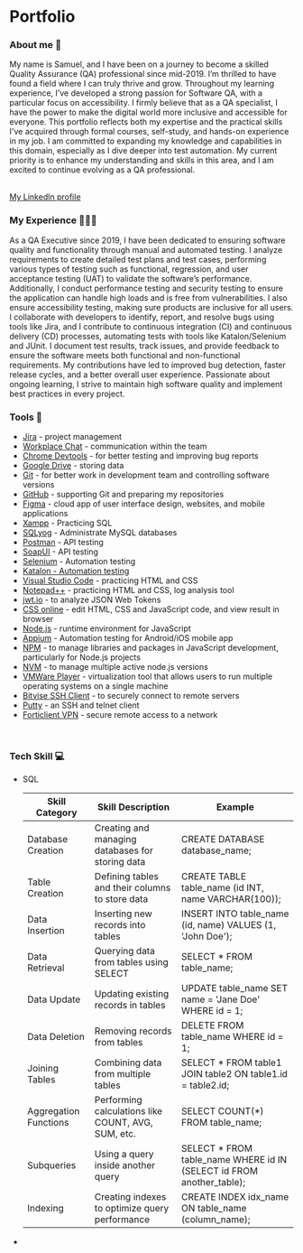 <h1>Portfolio</h1>

<h3>About me 👋</h3>
My name is Samuel, and I have been on a journey to become a skilled Quality Assurance (QA) professional since mid-2019. I’m thrilled to have found a field where I can truly thrive and grow. Throughout my learning experience, I’ve developed a strong passion for Software QA, with a particular focus on accessibility. I firmly believe that as a QA specialist, I have the power to make the digital world more inclusive and accessible for everyone.
This portfolio reflects both my expertise and the practical skills I've acquired through formal courses, self-study, and hands-on experience in my job. I am committed to expanding my knowledge and capabilities in this domain, especially as I dive deeper into test automation. My current priority is to enhance my understanding and skills in this area, and I am excited to continue evolving as a QA professional.
<br><br>
<p><a href="https://www.linkedin.com/in/siregarsamuel/" target="_blank">My LinkedIn profile</a></p>

<h3>My Experience 👩‍💻✨</h3>
As a QA Executive since 2019, I have been dedicated to ensuring software quality and functionality through manual and automated testing. I analyze requirements to create detailed test plans and test cases, performing various types of testing such as functional, regression, and user acceptance testing (UAT) to validate the software’s performance. Additionally, I conduct performance testing and security testing to ensure the application can handle high loads and is free from vulnerabilities. I also ensure accessibility testing, making sure products are inclusive for all users. I collaborate with developers to identify, report, and resolve bugs using tools like Jira, and I contribute to continuous integration (CI) and continuous delivery (CD) processes, automating tests with tools like Katalon/Selenium and JUnit. I document test results, track issues, and provide feedback to ensure the software meets both functional and non-functional requirements. My contributions have led to improved bug detection, faster release cycles, and a better overall user experience. Passionate about ongoing learning, I strive to maintain high software quality and implement best practices in every project.

<h3>Tools 🔧</h3>
<ul>
<li><a href="https://www.atlassian.com/pl/software/jira">Jira</a> - project management</li>
<li><a href="https://www.workplace.com/">Workplace Chat</a> - communication within the team</li>
<li><a href="https://developer.chrome.com/docs/devtools">Chrome Devtools</a> - for better testing and improving bug reports</li>
<li><a href="https://drive.google.com/drive/u/0/home?hl=id-ID">Google Drive</a> - storing data</li>
<li><a href="https://git-scm.com/">Git</a> - for better work in development team and controlling software versions</li>
<li><a href="https://github.com/">GitHub</a> - supporting Git and preparing my repositories</li>
<li><a href="https://www.figma.com/">Figma</a> - cloud app of user interface design, websites, and mobile applications</li>
<li><a href="https://www.apachefriends.org/download.html">Xampp</a> - Practicing SQL</li>
<li><a href="https://sqlyog.en.softonic.com/">SQLyog</a> - Administrate MySQL databases </li>
<li><a href="https://www.postman.com/">Postman</a> - API testing</li>
<li><a href="https://www.soapui.org/">SoapUI</a> - API testing</li>
<li><a href="https://www.selenium.dev/">Selenium</a> - Automation testing</li>
<li><a href="https://katalon.com/">Katalon - Automation testing</li>
<li><a href="https://visualstudio.microsoft.com/">Visual Studio Code</a> - practicing HTML and CSS</li>
<li><a href="https://notepad-plus-plus.org/downloads/">Notepad++</a> - practicing HTML and CSS, log analysis tool</li>
<li><a href="https://jwt.io/">jwt.io<a> - to analyze JSON Web Tokens</li>
<li><a href="https://www.w3schools.com/css/css_editor.asp">CSS online</a> - edit HTML, CSS and JavaScript code, and view result in browser</li>
<li><a href="https://nodejs.org/en">Node.js</a> - runtime environment for JavaScript</li>
<li><a href="https://appium.io/">Appium</a> - Automation testing for Android/iOS mobile app</li>
<li><a href="https://www.npmjs.com/">NPM</a> - to manage libraries and packages in JavaScript development, particularly for Node.js projects</li>
<li><a href="https://github.com/nvm-sh/nvm">NVM</a> - to manage multiple active node.js versions</li>
<li><a href="https://www.vmware.com/">VMWare Player</a> - virtualization tool that allows users to run multiple operating systems on a single machine</li>
<li><a href="https://bitvise.com/ssh-client">Bitvise SSH Client</a> -  to securely connect to remote servers</li>
<li><a href="https://www.putty.org/">Putty</a> - an SSH and telnet client</li>
<li><a href="https://www.fortinet.com/support/product-downloads">Forticlient VPN</a> - secure remote access to a network </li>
</ul>
<br>
<h3>Tech Skill 💻</h3>
<ul><li>SQL</li>
<table>
    <thead>
        <tr>
            <th>Skill Category</th>
            <th>Skill Description</th>
            <th>Example</th>
        </tr>
    </thead>
    <tbody>
        <tr>
            <td>Database Creation</td>
            <td>Creating and managing databases for storing data</td>
            <td>CREATE DATABASE database_name;</td>
        </tr>
        <tr>
            <td>Table Creation</td>
            <td>Defining tables and their columns to store data</td>
            <td>CREATE TABLE table_name (id INT, name VARCHAR(100));</td>
        </tr>
        <tr>
            <td>Data Insertion</td>
            <td>Inserting new records into tables</td>
            <td>INSERT INTO table_name (id, name) VALUES (1, 'John Doe');</td>
        </tr>
        <tr>
            <td>Data Retrieval</td>
            <td>Querying data from tables using SELECT</td>
            <td>SELECT * FROM table_name;</td>
        </tr>
        <tr>
            <td>Data Update</td>
            <td>Updating existing records in tables</td>
            <td>UPDATE table_name SET name = 'Jane Doe' WHERE id = 1;</td>
        </tr>
        <tr>
            <td>Data Deletion</td>
            <td>Removing records from tables</td>
            <td>DELETE FROM table_name WHERE id = 1;</td>
        </tr>
        <tr>
            <td>Joining Tables</td>
            <td>Combining data from multiple tables</td>
            <td>SELECT * FROM table1 JOIN table2 ON table1.id = table2.id;</td>
        </tr>
        <tr>
            <td>Aggregation Functions</td>
            <td>Performing calculations like COUNT, AVG, SUM, etc.</td>
            <td>SELECT COUNT(*) FROM table_name;</td>
        </tr>
        <tr>
            <td>Subqueries</td>
            <td>Using a query inside another query</td>
            <td>SELECT * FROM table_name WHERE id IN (SELECT id FROM another_table);</td>
        </tr>
        <tr>
            <td>Indexing</td>
            <td>Creating indexes to optimize query performance</td>
            <td>CREATE INDEX idx_name ON table_name (column_name);</td>
        </tr>
    </tbody>
</table>

<li></li>
</ul>
